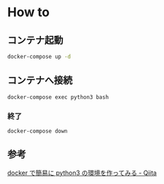 # How to

## コンテナ起動

```bash
docker-compose up -d
```

## コンテナへ接続

```shell
docker-compose exec python3 bash
```

### 終了

```shell
docker-compose down
```

## 参考

[docker で簡易に python3 の環境を作ってみる - Qiita](https://qiita.com/reflet/items/4b3f91661a54ec70a7dc)
